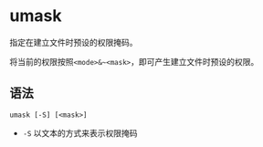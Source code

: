 # umask
指定在建立文件时预设的权限掩码。

将当前的权限按照`<mode>&~<mask>`，即可产生建立文件时预设的权限。

## 语法
`umask [-S] [<mask>]`

- `-S` 以文本的方式来表示权限掩码
